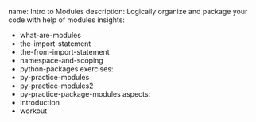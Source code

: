 name: Intro to Modules
description: Logically organize and package your code with help of modules
insights:
  - what-are-modules
  - the-import-statement
  - the-from-import-statement
  - namespace-and-scoping
  - python-packages
exercises:
  - py-practice-modules
  - py-practice-modules2
  - py-practice-package-modules
aspects:
  - introduction
  - workout
 
